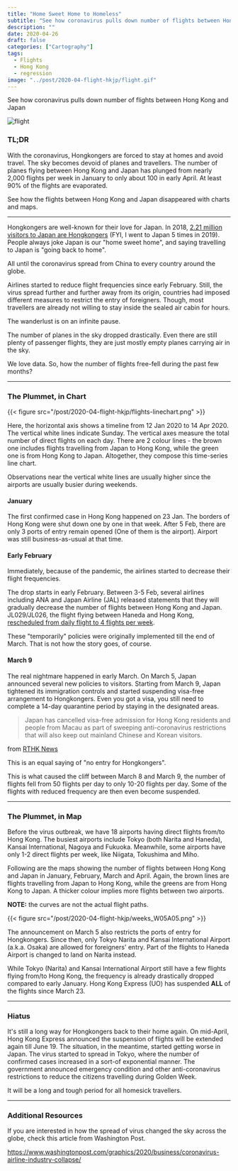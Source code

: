 ```yaml
---
title: "Home Sweet Home to Homeless"
subtitle: "See how coronavirus pulls down number of flights between Hong Kong and Japan"
description: ""
date: 2020-04-26
draft: false
categories: ["Cartography"]
tags:
  - Flights
  - Hong Kong
  - regression
image: "../post/2020-04-flight-hkjp/flight.gif"
---
```


See how coronavirus pulls down number of flights between Hong Kong and Japan

<!--more-->


![flight](/post/2020-04-flight-hkjp/flight.gif)

### TL;DR

With the coronavirus, Hongkongers are forced to stay at homes and avoid travel. The sky becomes devoid of planes and travellers. The number of planes flying between Hong Kong and Japan has plunged from nearly 2,000 flights per week in January to only about 100 in early April. At least 90% of the flights are evaporated.

See how the flights between Hong Kong and Japan disappeared with charts and maps.

---

Hongkongers are well-known for their love for Japan. In 2018, [2.21 million visitors to Japan are Hongkongers](https://www.jnto.go.jp/jpn/statistics/data_info_listing/index.html) (FYI, I went to Japan 5 times in 2019). People always joke Japan is our "home sweet home", and saying travelling to Japan is "going back to home".

All until the coronavirus spread from China to every country around the globe.

Airlines started to reduce flight frequencies since early February. Still, the virus spread further and further away from its origin, countries had imposed different measures to restrict the entry of foreigners. Though, most travellers are already not willing to stay inside the sealed air cabin for hours.

The wanderlust is on an infinite pause.

The number of planes in the sky dropped drastically. Even there are still plenty of passenger flights, they are just mostly empty planes carrying air in the sky.

We love data. So, how the number of flights free-fell during the past few months?

---

### The Plummet, in Chart

<!-- ![flights-linechart](/post/2020-04-flight-hkjp/flights-linechart.png) -->

{{< figure src="/post/2020-04-flight-hkjp/flights-linechart.png" >}}

Here, the horizontal axis shows a timeline from 12 Jan 2020 to 14 Apr 2020. The vertical white lines indicate Sunday. The vertical axes measure the total number of direct flights on each day. There are 2 colour lines - the brown one includes flights travelling from Japan to Hong Kong, while the green one is from Hong Kong to Japan. Altogether, they compose this time-series line chart.

Observations near the vertical white lines are usually higher since the airports are usually busier during weekends.

#### January

The first confirmed case in Hong Kong happened on 23 Jan. The borders of Hong Kong were shut down one by one in that week. After 5 Feb, there are only 3 ports of entry remain opened (One of them is the airport). Airport was still business-as-usual at that time.

#### Early February

Immediately, because of the pandemic, the airlines started to decrease their flight frequencies.

The drop starts in early February. Between 3-5 Feb, several airlines including ANA and Japan Airline (JAL) released statements that they will gradually decrease the number of flights between Hong Kong and Japan. JL029/JL026, the flight flying between Haneda and Hong Kong, [rescheduled from daily flight to 4 flights per week](https://www.jal.co.jp/jp/en/info/2020/inter/200204/index.html).

These "temporarily" policies were originally implemented till the end of March. That is not how the story goes, of course.

#### March 9

The real nightmare happened in early March. On March 5, Japan announced several new policies to visitors. Starting from March 9, Japan tightened its immigration controls and started suspending visa-free arrangement to Hongkongers. Even you got a visa, you still need to complete a 14-day quarantine period by staying in the designated areas.

> Japan has cancelled visa-free admission for Hong Kong residents and people from Macau as part of sweeping anti-coronavirus restrictions that will also keep out mainland Chinese and Korean visitors.

from [RTHK News](https://news.rthk.hk/rthk/en/component/k2/1512723-20200305.htm)

This is an equal saying of "no entry for Hongkongers".

This is what caused the cliff between March 8 and March 9, the number of flights fell from 50 flights per day to only 10-20 flights per day. Some of the flights with reduced frequency are then even become suspended.

---

### The Plummet, in Map

Before the virus outbreak, we have 18 airports having direct flights from/to Hong Kong. The busiest airports include Tokyo (both Narita and Haneda), Kansai International, Nagoya and Fukuoka. Meanwhile, some airports have only 1-2 direct flights per week, like Niigata, Tokushima and Miho.

Following are the maps showing the number of flights between Hong Kong and Japan in January, February, March and April. Again, the brown lines are flights travelling from Japan to Hong Kong, while the greens are from Hong Kong to Japan. A thicker colour implies more flights between two airports.

**NOTE:** the curves are not the actual flight paths.

<!-- ![flights_weeks](/post/2020-04-flight-hkjp/weeks_W05A05.png) -->

{{< figure src="/post/2020-04-flight-hkjp/weeks_W05A05.png" >}}

The announcement on March 5 also restricts the ports of entry for Hongkongers. Since then, only Tokyo Narita and Kansai International Airport (a.k.a. Osaka) are allowed for foreigners' entry. Part of the flights to Haneda Airport is changed to land on Narita instead.

While Tokyo (Narita) and Kansai International Airport still have a few flights flying from/to Hong Kong, the frequency is already drastically dropped compared to early January. Hong Kong Express (UO) has suspended **ALL** of the flights since March 23.

---

### Hiatus

It's still a long way for Hongkongers back to their home again. On mid-April, Hong Kong Express announced the suspension of flights will be extended again till June 19. The situation, in the meantime, started getting worse in Japan. The virus started to spread in Tokyo, where the number of confirmed cases increased in a sort-of exponential manner. The government announced emergency condition and other anti-coronavirus restrictions to reduce the citizens travelling during Golden Week.

It will be a long and tough period for all homesick travellers.

---

### Additional Resources

If you are interested in how the spread of virus changed the sky across the globe, check this article from Washington Post.

https://www.washingtonpost.com/graphics/2020/business/coronavirus-airline-industry-collapse/
